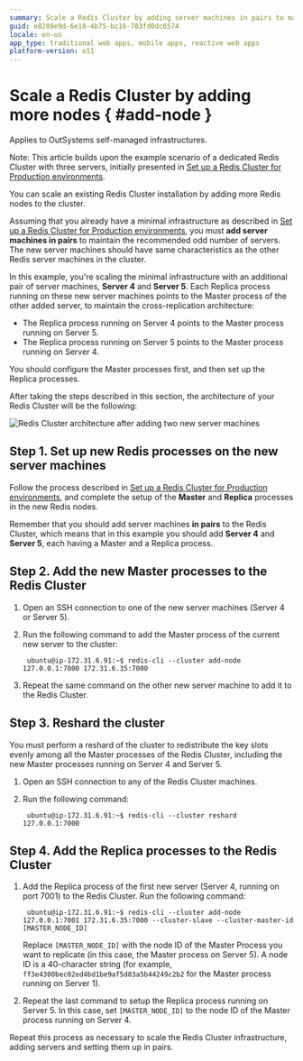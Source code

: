 ```yaml
---
summary: Scale a Redis Cluster by adding server machines in pairs to maintain an odd number of servers and redistributing key slots.
guid: e8289e9d-6e18-4b75-bc16-783fd0dc6574
locale: en-us
app_type: traditional web apps, mobile apps, reactive web apps
platform-version: o11
---
```


# Scale a Redis Cluster by adding more nodes { #add-node }

<div class="info" markdown="1">

Applies to OutSystems self-managed infrastructures.

</div>


<div class="info" markdown="1">

Note: This article builds upon the example scenario of a dedicated Redis Cluster with three servers, initially presented in [Set up a Redis Cluster for Production environments](setup-prod.md).

</div>

You can scale an existing Redis Cluster installation by adding more Redis nodes to the cluster.

Assuming that you already have a minimal infrastructure as described in [Set up a Redis Cluster for Production environments](setup-prod.md), you must **add server machines in pairs** to maintain the recommended odd number of servers. The new server machines should have same characteristics as the other Redis server machines in the cluster.

In this example, you're scaling the minimal infrastructure with an additional pair of server machines, **Server 4** and **Server 5**. Each Replica process running on these new server machines points to the Master process of the other added server, to maintain the cross-replication architecture:

* The Replica process running on Server 4 points to the Master process running on Server 5.
* The Replica process running on Server 5 points to the Master process running on Server 4.

You should configure the Master processes first, and then set up the Replica processes.

After taking the steps described in this section, the architecture of your Redis Cluster will be the following:

![Redis Cluster architecture after adding two new server machines](images/redis-arch-5-node-diag.png)

## Step 1. Set up new Redis processes on the new server machines

Follow the process described in [Set up a Redis Cluster for Production environments](setup-prod.md), and complete the setup of the **Master** and **Replica** processes in the new Redis nodes.

Remember that you should add server machines **in pairs** to the Redis Cluster, which means that in this example you should add **Server 4** and **Server 5**, each having a Master and a Replica process.

## Step 2. Add the new Master processes to the Redis Cluster

1. Open an SSH connection to one of the new server machines (Server 4 or Server 5).

1. Run the following command to add the Master process of the current new server to the cluster:

        ubuntu@ip-172.31.6.91:~$ redis-cli --cluster add-node 127.0.0.1:7000 172.31.6.35:7000

1. Repeat the same command on the other new server machine to add it to the Redis Cluster.

## Step 3. Reshard the cluster

You must perform a reshard of the cluster to redistribute the key slots evenly among all the Master processes of the Redis Cluster, including the new Master processes running on Server 4 and Server 5.

1. Open an SSH connection to any of the Redis Cluster machines.

1. Run the following command:

        ubuntu@ip-172.31.6.91:~$ redis-cli --cluster reshard 127.0.0.1:7000

## Step 4. Add the Replica processes to the Redis Cluster

1. Add the Replica process of the first new server (Server 4, running on port 7001) to the Redis Cluster. Run the following command:

        ubuntu@ip-172.31.6.91:~$ redis-cli --cluster add-node 127.0.0.1:7001 172.31.6.35:7000 --cluster-slave --cluster-master-id [MASTER_NODE_ID]

    Replace `[MASTER_NODE_ID]` with the node ID of the Master Process you want to replicate (in this case, the Master process on Server 5). A node ID is a 40-character string (for example, `ff3e4300bec02ed4bd1be9af5d83a5b44249c2b2` for the Master process running on Server 1).

1. Repeat the last command to setup the Replica process running on Server 5. In this case, set `[MASTER_NODE_ID]` to the node ID of the Master process running on Server 4.

Repeat this process as necessary to scale the Redis Cluster infrastructure, adding servers and setting them up in pairs.
